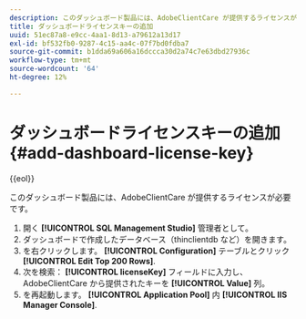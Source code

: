 ```yaml
---
description: このダッシュボード製品には、AdobeClientCare が提供するライセンスが必要です。
title: ダッシュボードライセンスキーの追加
uuid: 51ec87a8-e9cc-4aa1-8d13-a79612a13d17
exl-id: bf532fb0-9287-4c15-aa4c-07f7bd0fdba7
source-git-commit: b1dda69a606a16dccca30d2a74c7e63dbd27936c
workflow-type: tm+mt
source-wordcount: '64'
ht-degree: 12%

---
```


# ダッシュボードライセンスキーの追加{#add-dashboard-license-key}

{{eol}}

このダッシュボード製品には、AdobeClientCare が提供するライセンスが必要です。

1. 開く **[!UICONTROL SQL Management Studio]** 管理者として。
1. ダッシュボードで作成したデータベース（thinclientdb など）を開きます。
1. を右クリックします。 **[!UICONTROL Configuration]** テーブルとクリック **[!UICONTROL Edit Top 200 Rows]**.
1. 次を検索： **[!UICONTROL licenseKey]** フィールドに入力し、AdobeClientCare から提供されたキーを **[!UICONTROL Value]** 列。
1. を再起動します。 **[!UICONTROL Application Pool]** 内 **[!UICONTROL IIS Manager Console]**.
